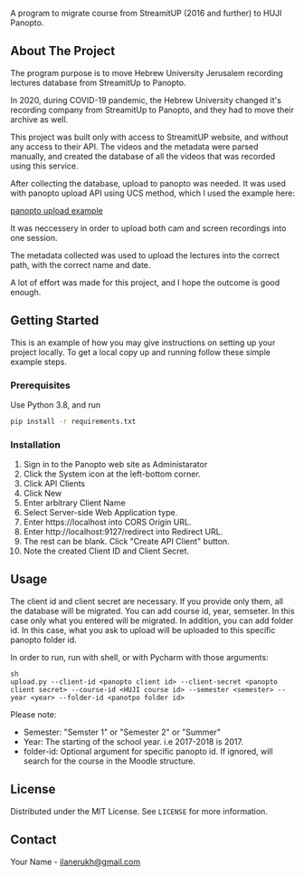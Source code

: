 
A program to migrate course from StreamitUP (2016 and further) to HUJI Panopto.

<!-- ABOUT THE PROJECT -->
## About The Project

The program purpose is to move Hebrew University Jerusalem recording lectures database from StreamitUp to Panopto.

In 2020, during COVID-19 pandemic, the Hebrew University changed it's recording company from StreamitUp to Panopto, and they had to move their archive as well.

This project was built only with access to StreamitUP website, and without any access to their API. The videos and the metadata were parsed manually, and created the database of all the videos that was recorded using this service.

 After collecting the database, upload to panopto was needed. It was used with panopto upload API using UCS method, which I used the example here: 

 [panopto upload example](https://github.com/Panopto/upload-python-sample)

 It was neccessery in order to upload both cam and screen recordings into one session.

 The metadata collected was used to upload the lectures into the correct path, with the correct name and date.

 A lot of effort was made for this project, and I hope the outcome is good enough. 

<!-- GETTING STARTED -->
## Getting Started

This is an example of how you may give instructions on setting up your project locally.
To get a local copy up and running follow these simple example steps.

### Prerequisites

Use Python 3.8, and run
```sh
pip install -r requirements.txt

```

### Installation

1. Sign in to the Panopto web site as Administarator
2. Click the System icon at the left-bottom corner.
3. Click API Clients
4. Click New
5. Enter arbitrary Client Name
6. Select Server-side Web Application type.
7. Enter https://localhost into CORS Origin URL.
8. Enter http://localhost:9127/redirect into Redirect URL.
9. The rest can be blank. Click "Create API Client" button.
10. Note the created Client ID and Client Secret.



<!-- USAGE EXAMPLES -->
## Usage
The client id and client secret are necessary. If you provide only them, all the database will be migrated.
You can add course id, year, semseter. In this case only what you entered will be migrated.
In addition, you can add folder id. In this case, what you ask to upload will be uploaded to this specific panopto folder id.

In order to run, run with shell, or with Pycharm with those arguments:
```
sh
upload.py --client-id <panopto client id> --client-secret <panopto client secret> --course-id <HUJI course id> --semester <semester> --year <year> --folder-id <panotpo folder id>
```

Please note:
- Semester: "Semster 1" or "Semester 2" or "Summer"
- Year: The starting of the school year. i.e 2017-2018 is 2017.
- folder-id: Optional argument for specific panopto id. If ignored, will search for the course in the Moodle structure.



<!-- LICENSE -->
## License

Distributed under the MIT License. See `LICENSE` for more information.



<!-- CONTACT -->
## Contact

Your Name - ilanerukh@gmail.com








